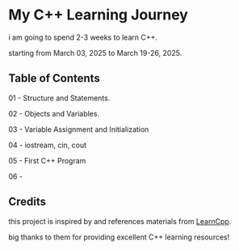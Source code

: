 # My C++ Learning Journey

i am going to spend 2-3 weeks to learn C++.

starting from March 03, 2025 to March 19-26, 2025.

## Table of Contents

01 - Structure and Statements.

02 - Objects and Variables.

03 - Variable Assignment and Initialization

04 - iostream, cin, cout

05 - First C++ Program

06 - 

## Credits

this project is inspired by and references materials from [LearnCpp](https://www.learncpp.com/).  

big thanks to them for providing excellent C++ learning resources!  
